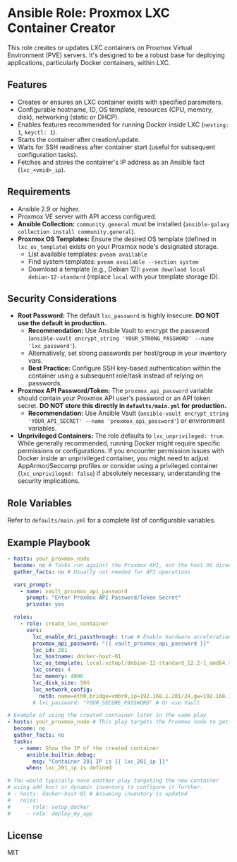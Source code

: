 # Ansible Role: Proxmox LXC Container Creator

This role creates or updates LXC containers on Proxmox Virtual Environment (PVE) servers. It's designed to be a robust base for deploying applications, particularly Docker containers, within LXC.

## Features

- Creates or ensures an LXC container exists with specified parameters.
- Configurable hostname, ID, OS template, resources (CPU, memory, disk), networking (static or DHCP).
- Enables features recommended for running Docker inside LXC (`nesting: 1`, `keyctl: 1`).
- Starts the container after creation/update.
- Waits for SSH readiness after container start (useful for subsequent configuration tasks).
- Fetches and stores the container's IP address as an Ansible fact (`lxc_<vmid>_ip`).

## Requirements

- Ansible 2.9 or higher.
- Proxmox VE server with API access configured.
- **Ansible Collection:** `community.general` must be installed (`ansible-galaxy collection install community.general`).
- **Proxmox OS Templates:** Ensure the desired OS template (defined in `lxc_os_template`) exists on your Proxmox node's designated storage.
    - List available templates: `pveam available`
    - Find system templates: `pveam available --section system`
    - Download a template (e.g., Debian 12): `pveam download local debian-12-standard` (replace `local` with your template storage ID).

## Security Considerations

- **Root Password:** The default `lxc_password` is highly insecure. **DO NOT use the default in production.**
    - **Recommendation:** Use Ansible Vault to encrypt the password (`ansible-vault encrypt_string 'YOUR_STRONG_PASSWORD' --name 'lxc_password'`).
    - Alternatively, set strong passwords per host/group in your inventory vars.
    - **Best Practice:** Configure SSH key-based authentication within the container using a subsequent role/task instead of relying on passwords.
- **Proxmox API Password/Token:** The `proxmox_api_password` variable should contain your Proxmox API user's password or an API token secret. **DO NOT store this directly in `defaults/main.yml` for production.**
    - **Recommendation:** Use Ansible Vault (`ansible-vault encrypt_string 'YOUR_API_SECRET' --name 'proxmox_api_password'`) or environment variables.
- **Unprivileged Containers:** The role defaults to `lxc_unprivileged: true`. While generally recommended, running Docker might require specific permissions or configurations. If you encounter permission issues with Docker inside an unprivileged container, you might need to adjust AppArmor/Seccomp profiles or consider using a privileged container (`lxc_unprivileged: false`) if absolutely necessary, understanding the security implications.

## Role Variables

Refer to `defaults/main.yml` for a complete list of configurable variables.

## Example Playbook

```yaml
- hosts: your_proxmox_node
  become: no # Tasks run against the Proxmox API, not the host OS directly
  gather_facts: no # Usually not needed for API operations

  vars_prompt:
    - name: vault_proxmox_api_password
      prompt: "Enter Proxmox API Password/Token Secret"
      private: yes

  roles:
    - role: create_lxc_container
      vars:
        lxc_enable_dri_passthrough: true # Enable hardware acceleration
        proxmox_api_password: "{{ vault_proxmox_api_password }}"
        lxc_id: 201
        lxc_hostname: docker-host-01
        lxc_os_template: local:vztmpl/debian-12-standard_12.2-1_amd64.tar.zst
        lxc_cores: 4
        lxc_memory: 4096
        lxc_disk_size: 50G
        lxc_network_config:
          net0: name=eth0,bridge=vmbr0,ip=192.168.1.201/24,gw=192.168.1.1
        # lxc_password: "YOUR_SECURE_PASSWORD" # Or use Vault

# Example of using the created container later in the same play
- hosts: your_proxmox_node # This play targets the Proxmox node to get the IP fact
  become: no
  gather_facts: no
  tasks:
    - name: Show the IP of the created container
      ansible.builtin.debug:
        msg: "Container 201 IP is {{ lxc_201_ip }}"
      when: lxc_201_ip is defined

# You would typically have another play targeting the new container
# using add_host or dynamic inventory to configure it further.
# - hosts: docker-host-01 # Assuming inventory is updated
#   roles:
#     - role: setup_docker
#     - role: deploy_my_app
```

## License

MIT

